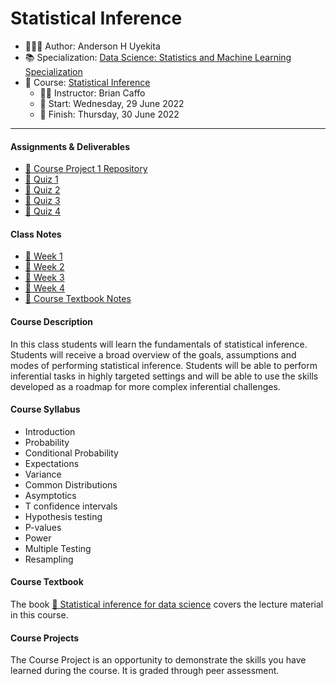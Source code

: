 Statistical Inference
================

-   👨🏻‍💻 Author: Anderson H Uyekita
-   📚 Specialization:
    <a href="https://www.coursera.org/learn/statistical-inference"
    target="_blank" rel="noopener">Data Science: Statistics and Machine
    Learning Specialization</a>
-   📖 Course:
    <a href="https://www.coursera.org/learn/statistical-inference"
    target="_blank" rel="noopener">Statistical Inference</a>
    -   🧑‍🏫 Instructor: Brian Caffo
    -   🚦 Start: Wednesday, 29 June 2022
    -   🏁 Finish: Thursday, 30 June 2022

------------------------------------------------------------------------

#### Assignments & Deliverables

-   [🚀 Course Project 1
    Repository](https://github.com/AndersonUyekita/statistical-inference_course-project-1)
-   [📝 Quiz 1](./Week%201/quiz-1_statistical-inference.md)
-   [📝 Quiz 2](./Week%202/quiz-2_statistical-inference.md)
-   [📝 Quiz 3](./Week%203/quiz-3_statistical-inference.md)
-   [📝 Quiz 4](./Week%204/quiz-4_statistical-inference.md)

#### Class Notes

-   [📆 Week 1](./Week%201)
-   [📆 Week 2](./Week%202)
-   [📆 Week 3](./Week%203)
-   [📆 Week 4](./Week%204)
-   [📑 Course Textbook Notes](./book)

#### Course Description

In this class students will learn the fundamentals of statistical
inference. Students will receive a broad overview of the goals,
assumptions and modes of performing statistical inference. Students will
be able to perform inferential tasks in highly targeted settings and
will be able to use the skills developed as a roadmap for more complex
inferential challenges.

#### Course Syllabus

-   Introduction
-   Probability
-   Conditional Probability
-   Expectations
-   Variance
-   Common Distributions
-   Asymptotics
-   T confidence intervals
-   Hypothesis testing
-   P-values
-   Power
-   Multiple Testing
-   Resampling

#### Course Textbook

The book [📔 Statistical inference for data
science](./book/statistical-inference-for-data-science.pdf) covers the
lecture material in this course.

#### Course Projects

The Course Project is an opportunity to demonstrate the skills you have
learned during the course. It is graded through peer assessment.
